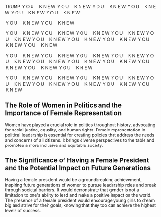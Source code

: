 TRUMP
ＹＯＵ　ＫＮＥＷ 
ＹＯＵ　ＫＮＥＷ 
ＹＯＵ　ＫＮＥＷ 
ＹＯＵ　ＫＮＥＷ 
ＹＯＵ　ＫＮＥＷ 
ＹＯＵ　ＫＮＥＷ 

ＹＯＵ　ＫＮＥＷ ＹＯＵ　ＫＮＥＷ 

ＹＯＵ　ＫＮＥＷ 
ＹＯＵ　ＫＮＥＷ 
ＹＯＵ　ＫＮＥＷ 
ＹＯＵ　ＫＮＥＷ 
ＹＯＵ　ＫＮＥＷ 
ＹＯＵ　ＫＮＥＷ 
ＹＯＵ　ＫＮＥＷ 
ＹＯＵ　ＫＮＥＷ 
ＹＯＵ　ＫＮＥＷ 
ＹＯＵ　ＫＮＥＷ 

ＹＯＵ　ＫＮＥＷ 
ＹＯＵ　ＫＮＥＷ 
ＹＯＵ　ＫＮＥＷ 
ＹＯＵ　ＫＮＥＷ 
ＹＯＵ　ＫＮＥＷ 
ＹＯＵ　ＫＮＥＷ 
ＹＯＵ　ＫＮＥＷ 
ＹＯＵ　ＫＮＥＷ 
ＹＯＵ　ＫＮＥＷ 
ＹＯＵ　ＫＮＥＷ 
ＹＯＵ　ＫＮＥＷ 

ＹＯＵ　ＫＮＥＷ 
ＹＯＵ　ＫＮＥＷ 
ＹＯＵ　ＫＮＥＷ 
ＹＯＵ　ＫＮＥＷ 
ＹＯＵ　ＫＮＥＷ 
ＹＯＵ　ＫＮＥＷ 
ＹＯＵ　ＫＮＥＷ 
ＹＯＵ　ＫＮＥＷ 
ＹＯＵ　ＫＮＥＷ 

## The Role of Women in Politics and the Importance of Female Representation

Women have played a crucial role in politics throughout history, advocating for social justice, equality, and human rights. Female representation in political leadership is essential for creating policies that address the needs and concerns of all citizens. It brings diverse perspectives to the table and promotes a more inclusive and equitable society.

## The Significance of Having a Female President and the Potential Impact on Future Generations

Having a female president would be a groundbreaking achievement, inspiring future generations of women to pursue leadership roles and break through societal barriers. It would demonstrate that gender is not a limitation to one's ability to lead and make a positive impact on the world. The presence of a female president would encourage young girls to dream big and strive for their goals, knowing that they too can achieve the highest levels of success.
